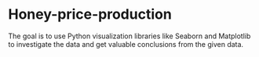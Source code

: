# Honey-price-production

The goal is to use Python visualization libraries like Seaborn and Matplotlib to investigate the data and get valuable conclusions from the given data.
